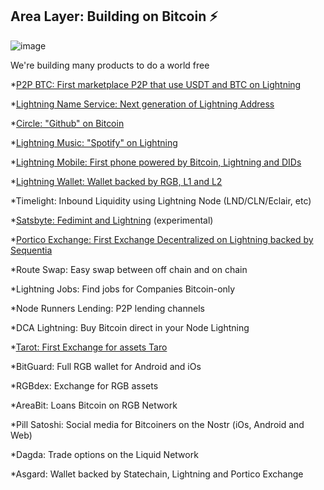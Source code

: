 ## Area Layer: Building on Bitcoin ⚡️

![image](https://user-images.githubusercontent.com/83122757/208729218-b7a58549-f4b3-4a39-8691-5719bc7cac04.png)


We're building many products to do a world free

*[P2P BTC: First marketplace P2P that use USDT and BTC on Lightning](https://github.com/Layer2Labs/P2PBTC)

*[Lightning Name Service: Next generation of Lightning Address](https://github.com/Layer2Labs/LightningNameService)

*[Circle: "Github" on Bitcoin](https://github.com/Layer2Labs/CircleInterface.github.io)

*[Lightning Music: "Spotify" on Lightning](https://github.com/Layer2Labs/LightningMusic)

*[Lightning Mobile: First phone powered by Bitcoin, Lightning and DIDs](https://github.com/Layer2Labs/Lightning-Mobile)

*[Lightning Wallet: Wallet backed by RGB, L1 and L2](https://github.com/Layer2Labs/LightningWallet1)

*Timelight: Inbound Liquidity using Lightning Node (LND/CLN/Eclair, etc)

*[Satsbyte: Fedimint and Lightning](https://github.com/Layer2Labs/Satsbyte) (experimental)

*[Portico Exchange: First Exchange Decentralized on Lightning backed by Sequentia](https://github.com/PorticoExchange)

*Route Swap: Easy swap between off chain and on chain

*Lightning Jobs: Find jobs for Companies Bitcoin-only

*Node Runners Lending: P2P lending channels

*DCA Lightning: Buy Bitcoin direct in your Node Lightning

*[Tarot: First Exchange for assets Taro](https://github.com/Layer2Labs/Tarot)

*BitGuard: Full RGB wallet for Android and iOs

*RGBdex: Exchange for RGB assets

*AreaBit: Loans Bitcoin on RGB Network

*Pill Satoshi: Social media for Bitcoiners on the Nostr (iOs, Android and Web)

*Dagda: Trade options on the Liquid Network

*Asgard: Wallet backed by  Statechain, Lightning and Portico Exchange


